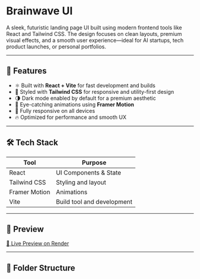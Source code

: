 # Brainwave UI

A sleek, futuristic landing page UI built using modern frontend tools like React and Tailwind CSS. The design focuses on clean layouts, premium visual effects, and a smooth user experience—ideal for AI startups, tech product launches, or personal portfolios.

---

## 🚀 Features

- ⚛️ Built with **React + Vite** for fast development and builds
- 🎨 Styled with **Tailwind CSS** for responsive and utility-first design
- 🌗 Dark mode enabled by default for a premium aesthetic
- 🧠 Eye-catching animations using **Framer Motion**
- 📱 Fully responsive on all devices
- 🔥 Optimized for performance and smooth UX

---

## 🛠️ Tech Stack

| Tool          | Purpose                    |
| ------------- | -------------------------- |
| React         | UI Components & State      |
| Tailwind CSS  | Styling and layout         |
| Framer Motion | Animations                 |
| Vite          | Build tool and development |

---

## 📸 Preview

[🚀 Live Preview on Render](https://brainwave-ui-y2qs.onrender.com)


---

## 📂 Folder Structure
